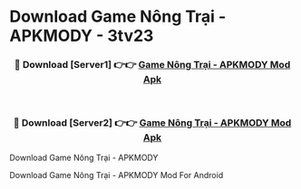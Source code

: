 # Download Game Nông Trại - APKMODY - 3tv23


<div align="center">
<h3>🔴 Download [Server1] 👉👉 <a href="https://apk-comot.site?title=Game_Nông_Trại_-_APKMODY">Game Nông Trại - APKMODY Mod Apk</a></h3><br>
<h3>🔴 Download [Server2] 👉👉 <a href="https://apk-comot.site?title=Game_Nông_Trại_-_APKMODY">Game Nông Trại - APKMODY Mod Apk</a></h3>
</div>



Download Game Nông Trại - APKMODY 

Download Game Nông Trại - APKMODY Mod For Android